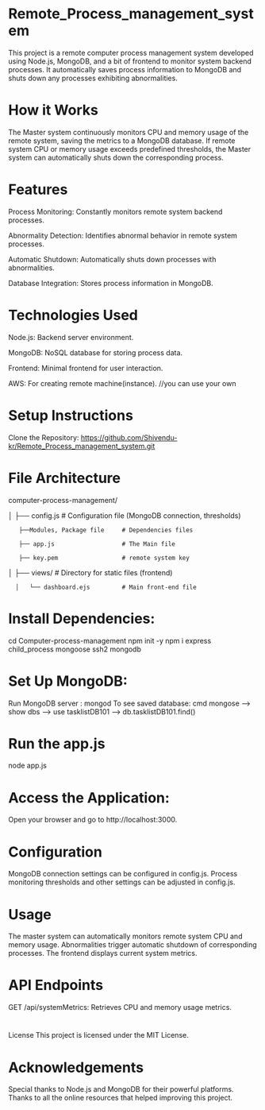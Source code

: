 # Remote_Process_management_system
This project is a remote computer process management system developed using Node.js, MongoDB, and a bit of frontend to monitor system backend processes. It automatically saves process information to MongoDB and shuts down any processes exhibiting abnormalities.

# How it Works
The Master system continuously monitors CPU and memory usage of the remote system, saving the metrics to a MongoDB database. If remote system CPU or memory usage exceeds predefined thresholds, the Master system can automatically shuts down the corresponding process.

# Features
Process Monitoring: Constantly monitors remote system backend processes.

Abnormality Detection: Identifies abnormal behavior in remote system processes.

Automatic Shutdown: Automatically shuts down processes with abnormalities.

Database Integration: Stores process information in MongoDB.

# Technologies Used
Node.js: Backend server environment.

MongoDB: NoSQL database for storing process data.

Frontend: Minimal frontend for user interaction.

AWS: For creating remote machine(instance). //you can use your own

# Setup Instructions
Clone the Repository: https://github.com/Shivendu-kr/Remote_Process_management_system.git

# File Architecture
computer-process-management/

│
       ├── config.js                # Configuration file (MongoDB connection, thresholds)
       
       ├──Modules, Package file     # Dependencies files

       ├── app.js                   # The Main file

       ├── key.pem                  # remote system key

│
├── views/                  # Directory for static files (frontend)

      │   └── dashboard.ejs         # Main front-end file



# Install Dependencies:
cd Computer-process-management
npm init -y
npm i express child_process mongoose ssh2 mongodb

# Set Up MongoDB:
Run MongoDB server : mongod
To see saved database: cmd mongose --> show dbs --> use tasklistDB101 --> db.tasklistDB101.find()

# Run the app.js
node app.js
# Access the Application:
Open your browser and go to http://localhost:3000. 

# Configuration
MongoDB connection settings can be configured in config.js.
Process monitoring thresholds and other settings can be adjusted in config.js.
# Usage
The master system can automatically monitors remote system CPU and memory usage.
Abnormalities trigger automatic shutdown of corresponding processes.
The frontend displays current system metrics.
# API Endpoints
GET /api/systemMetrics: Retrieves CPU and memory usage metrics.

# 
License
This project is licensed under the MIT License.

# Acknowledgements
Special thanks to Node.js and MongoDB for their powerful platforms.
Thanks to all the online resources that helped improving this project.
